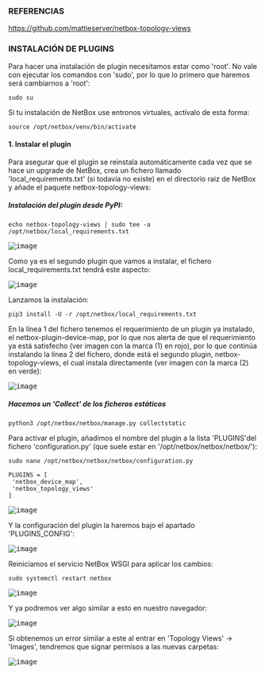 ### REFERENCIAS

https://github.com/mattieserver/netbox-topology-views

### INSTALACIÓN DE PLUGINS

Para hacer una instalación de plugin necesitamos estar como 'root'. No vale con ejecutar los comandos con 'sudo', por lo que lo primero que haremos será cambiarnos a 'root':

```shell
sudo su
```

Si tu instalación de NetBox use entronos virtuales, actívalo de esta forma:

```shell
source /opt/netbox/venv/bin/activate
```

#### 1. Instalar el plugin

Para asegurar que el plugin se reinstala automáticamente cada vez que se hace un upgrade de NetBox, crea un fichero llamado 'local_requirements.txt' (si todavía no existe) en el directorio raiz de NetBox y añade el paquete netbox-topology-views:

##### Instalación del plugin desde PyPI:

```shell
echo netbox-topology-views | sudo tee -a /opt/netbox/local_requirements.txt
```

<kbd>![image](https://github.com/informaticaeloy/Manuales-And-HowTo/assets/20743678/e3a7819c-1b6f-4594-ab8d-3ebb1609b98c)</kbd>

Como ya es el segundo plugin que vamos a instalar, el fichero local_requirements.txt tendrá este aspecto:

<kbd>![image](https://github.com/informaticaeloy/Manuales-And-HowTo/assets/20743678/fbf7622a-a292-4008-8350-1ce04a82adfb)</kbd>

Lanzamos la instalación:

```shell
pip3 install -U -r /opt/netbox/local_requirements.txt
```

En la línea 1 del fichero tenemos el requerimiento de un plugin ya instalado, el netbox-plugin-device-map, por lo que nos alerta de que el requerimiento ya está satisfecho (ver imagen con la marca (1) en rojo), por lo que continúa instalando la línea 2 del fichero, donde está el segundo plugin, netbox-topology-views, el cual instala directamente (ver imagen con la marca (2) en verde):

<kbd>![image](https://github.com/informaticaeloy/Manuales-And-HowTo/assets/20743678/170d09eb-d3f9-4064-b57f-e495caa7ed4b)</kbd>

##### Hacemos un 'Collect' de los ficheros estáticos

```shell
python3 /opt/netbox/netbox/manage.py collectstatic
```

Para activar el plugin, añadimos el nombre del plugin a la lista 'PLUGINS'del fichero 'configuration.py' (que suele estar en '/opt/netbox/netbox/netbox/'):

```shell
sudo nano /opt/netbox/netbox/netbox/configuration.py
```

```shell
PLUGINS = [
 'netbox_device_map',
 'netbox_topology_views'
]
```

<kbd>![image](https://github.com/informaticaeloy/Manuales-And-HowTo/assets/20743678/8c75dc7e-f625-4b27-b7cd-a6f35583875c)</kbd>

Y la configuración del plugin la haremos bajo el apartado 'PLUGINS_CONFIG':

<kbd>![image](https://github.com/informaticaeloy/Manuales-And-HowTo/assets/20743678/cbee0d71-b546-42af-9aaa-f83df7f274b6)</kbd>

Reiniciamos el servicio NetBox WSGI para aplicar los cambios:

```shell
sudo systemctl restart netbox
```

<kbd>![image](https://github.com/informaticaeloy/Manuales-And-HowTo/assets/20743678/b17c860e-edee-47af-82e0-09513aa74d47)</kbd>

Y ya podremos ver algo similar a esto en nuestro navegador:

<kbd>![image](https://github.com/informaticaeloy/Manuales-And-HowTo/assets/20743678/d65cbdfa-1cfd-443f-b37f-09d28aabcaf9)</kbd>

Si obtenemos un error similar a este al entrar en 'Topology Views' -> 'Images', tendremos que signar permisos a las nuevas carpetas:

<kbd>![image](https://github.com/informaticaeloy/Manuales-And-HowTo/assets/20743678/49e7e532-1f4e-4af0-83f9-fe227b3ec860)</kbd>


